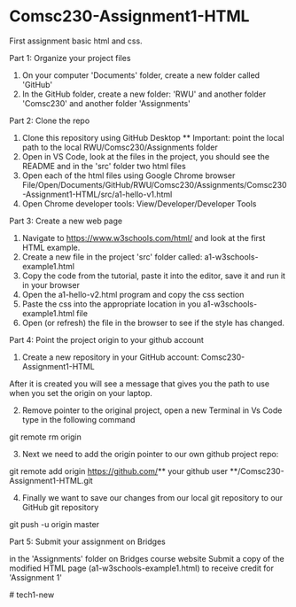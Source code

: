 # Comsc230-Assignment1-HTML

First assignment basic html and css.

Part 1: Organize your project files

1. On your computer 'Documents' folder, create a new folder called 'GitHub'
2. In the GitHub folder, create a new folder: 'RWU' and another folder 'Comsc230' and another folder 'Assignments'

Part 2: Clone the repo

1. Clone this repository using GitHub Desktop ** Important: point the local path to the local RWU/Comsc230/Assignments folder
2. Open in VS Code, look at the files in the project, you should see the README and in the 'src' folder two html files
3. Open each of the html files using Google Chrome browser
File/Open/Documents/GitHub/RWU/Comsc230/Assignments/Comsc230-Assignment1-HTML/src/a1-hello-v1.html
4. Open Chrome developer tools: View/Developer/Developer Tools

Part 3: Create a new web page

1. Navigate to https://www.w3schools.com/html/ and look at the first HTML example.
2. Create a new file in the project 'src' folder called: a1-w3schools-example1.html
3. Copy the code from the tutorial, paste it into the editor, save it and run it in your browser
4. Open the a1-hello-v2.html program and copy the css <style>...</style> section 
5. Paste the css into the appropriate location in you a1-w3schools-example1.html file
6. Open (or refresh) the file in the browser to see if the style has changed.

Part 4: Point the project origin to your github account

1. Create a new repository in your GitHub account: Comsc230-Assignment1-HTML

After it is created you will see a message that gives you the path to use when you set the origin on your laptop.

2. Remove pointer to the original project, open a new Terminal in Vs Code type in the following command
  
  git remote rm origin

3. Next we need to add the origin pointer to our own github project repo:

git remote add origin https://github.com/** your github user **/Comsc230-Assignment1-HTML.git

4. Finally we want to save our changes from our local git repository to our GitHub git repository

git push -u origin master

Part 5: Submit your assignment on Bridges

in the 'Assignments' folder on Bridges course website
Submit a copy of the modified HTML page (a1-w3schools-example1.html) to receive credit for 'Assignment 1'

#   t e c h 1 - n e w  
 